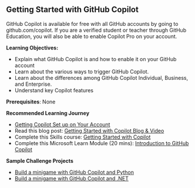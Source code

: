 ## Getting Started with GitHub Copilot

GitHub Copilot is available for free with all GitHub accounts by going to github.com/copilot. If you are a verified student or teacher through GitHub Education, you will also be able to enable Copilot Pro on your account.

**Learning Objectives:** 
- Explain what GitHub Copilot is and how to enable it on your GitHub account
- Learn about the various ways to trigger GitHub Copilot.
- Learn about the differences among GitHub Copilot Individual, Business, and Enterprise.
- Understand key Copilot features 

**Prerequisites**: None

**Recommended Learning Journey** 
- [Getting Copilot Set up on Your Account](https://docs.github.com/en/copilot/setting-up-github-copilot/setting-up-github-copilot-for-yourself)
- Read this blog post: [Getting Started with Copilot Blog & Video](https://github.blog/ai-and-ml/github-copilot/github-for-beginners-how-to-get-started-with-github-copilot/)
- Complete this Skills course: [Getting Started with Copilot](https://github.com/skills/getting-started-with-github-copilot)
- Complete this Microsoft Learn Module (20 mins): [Introduction to GitHub Copilot](https://learn.microsoft.com/en-us/training/modules/introduction-to-github-copilot/)

**Sample Challenge Projects**
- [Build a minigame with GitHub Copilot and Python](https://learn.microsoft.com/en-us/training/modules/challenge-project-create-mini-game-with-copilot/)
- [Build a minigame with GitHub Copilot and .NET](https://learn.microsoft.com/en-us/training/modules/challenge-project-create-mini-game-with-copilot-dotnet/)
